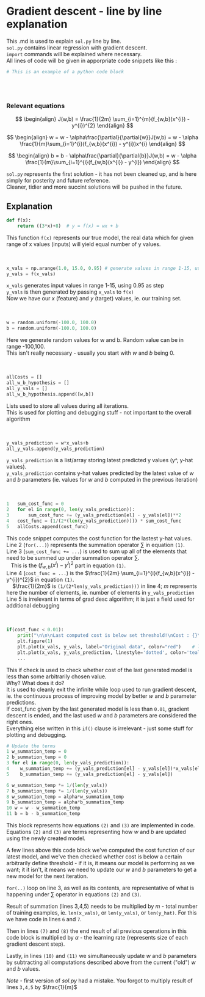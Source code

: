 # Gradient descent - line by line explanation
This .md is used to explain `sol.py` line by line.  
`sol.py` contains linear regression with gradient descent.  
`import` commands will be explained where necessary.  
All lines of code will be given in apporpriate code snippets like this :  
```python
# This is an example of a python code block
```  
<br></br>  

### Relevant equations
$$
\begin{align}
J(w,b) = \frac{1}{2m} \sum_{i=1}^{m}(f_{w,b}(x^{i}) - y^{i})^{2}
\end{align}
$$

$$
\begin{align}
w = w - \alpha\frac{\partial}{\partial{w}}J(w,b) = w - \alpha \frac{1}{m}\sum_{i=1}^{i}(f_{w,b}(x^{i}) - y^{i})x^{i}
\end{align}
$$

$$
\begin{align}
b = b - \alpha\frac{\partial}{\partial{b}}J(w,b) = w - \alpha \frac{1}{m}\sum_{i=1}^{i}(f_{w,b}(x^{i}) - y^{i})
\end{align}
$$  
  
`sol.py` represents the first solution - it has not been cleaned up, and is here simply for posterity and future reference.  
Cleaner, tidier and more succint solutions will be pushed in the future.

## Explanation
```python
def f(x):
    return ((3*x)+8)  # y = f(x) = wx + b
```  
This function `f(x)` represents our true model, the real data which for given range of x values (inputs) will yield equal number of y values.  
<br></br>
  
```python
x_vals = np.arange(1.0, 15.0, 0.95) # generate values in range 1-15, using 0.95 as step between values
y_vals = f(x_vals)
```  
`x_vals` generates input values in range 1-15, using 0.95 as step  
`y_vals` is then generated by passing `x_vals` to `f(x)`  
Now we have our *x* (feature) and *y* (target) values, ie. our training set.   
<br></br>

```python
w = random.uniform(-100.0, 100.0)
b = random.uniform(-100.0, 100.0)
```  
Here we generate random values for w and b. Random value can be in range -100,100.  
This isn't really necessary - usually you start with *w* and *b* being 0.  
<br></br>

```python
allCosts = []
all_w_b_hypothesis = []
all_y_vals = []
all_w_b_hypothesis.append([w,b])
```  
Lists used to store all values during all iterations.  
This is used for plotting and debugging stuff - not important to the overall algorithm  
<br></br>

```python
y_vals_prediction = w*x_vals+b
all_y_vals.append(y_vals_prediction)
```
`y_vals_prediction` is a list/array storing latest predicted y values (y^, y-hat values).  
`y_vals_prediction` contains y-hat values predicted by the latest value of *w* and *b* parameters (ie. values for *w* and *b* computed in the previous iteration)  
<br></br>

```python
1   sum_cost_func = 0
2   for el in range(0, len(y_vals_prediction)):
3       sum_cost_func += (y_vals_prediction[el] - y_vals[el])**2
4   cost_func = (1/(2*(len(y_vals_prediction)))) * sum_cost_func
5   allCosts.append(cost_func)
```  
This code snippet computes the cost function for the lastest y-hat values.  
Line 2 (`for(...)`) represents the summation operator $\sum$ in equation `(1)`.  
Line 3 (`sum_cost_func += ...`) is used to sum up all of the elements that need to be summed up under summation operator $\sum$.  
&nbsp;&nbsp;&nbsp;This is the $(f_{w,b}(x^{i}) - y^{i})^{2}$ part in equation `(1)`.  
Line 4 (`cost_func = ...`) is the $\frac{1}{2m}  \sum_{i=1}^{i}(f_{w,b}(x^{i}) - y^{i})^{2}$ in equation `(1)`.  
&nbsp;&nbsp;&nbsp; $\frac{1}{2m}$ is `(1/(2*len(y_vals_prediction)))` in line 4; *m* represents here the number of elements, ie. number of elements in `y_vals_prediction`  
Line 5 is irrelevant in terms of grad desc algorithm; it is just a field used for additional debugging  
<br></br>

```python
if(cost_func < 0.01):
    print("\n\n\nLast computed cost is below set threshold!\nCost : {}\nExiting!\n\n".format(cost_func))
    plt.figure(1)
    plt.plot(x_vals, y_vals, label="Original data", color="red")    # let's check out our real model
    plt.plot(x_vals, y_vals_prediction, linestyle='dotted', color='teal', linewidth=3, label="BEST FIT")
    ...
```
This if check is used to check whether cost of the last generated model is less than some arbitrarily chosen value.  
Why? What does it do?  
It is used to cleanly exit the infinite while loop used to run gradient descent, ie. the continuous process of improving model by better *w* and *b* parameter predictions.  
If cost_func given by the last generated model is less than `0.01`, gradient descent is ended, and the last used *w* and *b* parameters are considered the right ones.  
Everything else written in this `if()` clause is irrelevant - just some stuff for plotting and debugging.

```python
# Update the terms
1 w_summation_temp = 0
2 b_summation_temp = 0
3 for el in range(0, len(y_vals_prediction)):
4    w_summation_temp += (y_vals_prediction[el] - y_vals[el])*x_vals[el]
5    b_summation_temp += (y_vals_prediction[el] - y_vals[el])

6 w_summation_temp *= 1/(len(y_vals))
7 b_summation_temp *= 1/(len(y_vals))
8 w_summation_temp = alpha*w_summation_temp
9 b_summation_temp = alpha*b_summation_temp
10 w = w - w_summation_temp
11 b = b - b_summation_temp
```  
This block represents how equations `(2)` and `(3)` are implemented in code.  
Equations `(2)` and `(3)` are terms representing how *w* and *b* are updated using the newly created model.  
  
A few lines above this code block we've computed the cost function of our latest model, and we've then checked whether cost is below a certain arbitrarily define threshold - if it is, it means our model is performing as we want; it it isn't, it means we need to update our *w* and *b* parameters to get a new model for the next iteration.  
  
`for(..)` loop on line 3, as well as its contents, are representative of what is happening under $\sum$ operator in equations `(2)` and `(3)`.  
  
Result of summation (lines 3,4,5) needs to be multiplied by *m* - total number of training examples, ie. `len(x_vals)`, or `len(y_vals)`, or `len(y_hat)`. For this we have code in lines `6` and `7`.  
  
Then in lines `(7)` and `(8)` the end result of all previous operations in this code block is multiplied by $\alpha$ - the learning rate (represents size of each gradient descent step).  
  
Lastly, in lines `(10)` and `(11)` we simultaneously update *w* and *b* parameters by subtracting all computations described above from the current ("old") *w* and *b* values.  
  
*Note* - first version of *sol.py* had a mistake. You forgot to multiply result of lines `3,4,5` by $\frac{1}{m}$  